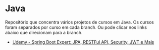 # Java
Repositório que concentra vários projetos de cursos em Java. Os cursos foram separados por curso em cada branch. Ou pode clicar nos links abaixo que direcionam para a branch.

* [Udemy - 
Spring Boot Expert: JPA, RESTFul API, Security, JWT e Mais](https://github.com/rafaelpeinado/angular/tree/udemy/spring-boot-expert)
